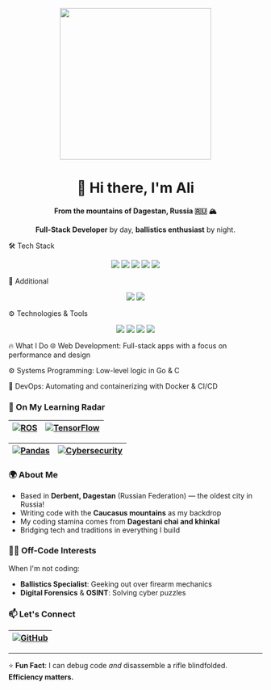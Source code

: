<p align="center"> <img src="https://media.giphy.com/media/VbnUQpnihPSIgIXuZv/giphy.gif" width="300"/> </p> <h1 align="center">👋 Hi there, I'm Ali</h1> <p align="center"><strong>From the mountains of Dagestan, Russia 🇷🇺 🏔️</strong></p> <p align="center"><strong>Full-Stack Developer</strong> by day, <strong>ballistics enthusiast</strong> by night.</p>

🛠️ Tech Stack
<p align="center"> <img src="https://img.shields.io/badge/TypeScript-3178C6?logo=typescript&logoColor=white" /> <img src="https://img.shields.io/badge/React-61DAFB?logo=react&logoColor=black" /> <img src="https://img.shields.io/badge/GoLang-00ADD8?logo=go&logoColor=white" /> <img src="https://img.shields.io/badge/HTML5-E34F26?logo=html5&logoColor=white" /> <img src="https://img.shields.io/badge/CSS3-1572B6?logo=css3&logoColor=white" /> </p>

🧰 Additional
<p align="center"> <img src="https://img.shields.io/badge/Python-3776AB?logo=python&logoColor=white" /> <img src="https://img.shields.io/badge/C-A8B9CC?logo=c&logoColor=black" /> </p>

⚙️ Technologies & Tools
<p align="center"> <img src="https://img.shields.io/badge/Linux-FCC624?logo=linux&logoColor=black" /> <img src="https://img.shields.io/badge/Docker-2496ED?logo=docker&logoColor=white" /> <img src="https://img.shields.io/badge/PostgreSQL-4169E1?logo=postgresql&logoColor=white" /> <img src="https://img.shields.io/badge/CI/CD-FF6F00?logo=githubactions&logoColor=white" /> </p>

🔥 What I Do
🌐 Web Development: Full-stack apps with a focus on performance and design

⚙️ Systems Programming: Low-level logic in Go & C

🚀 DevOps: Automating and containerizing with Docker & CI/CD

### 🎯 On My Learning Radar  
| [![ROS](https://img.shields.io/badge/-Robotics-22314E?logo=ros&logoColor=white)](https://www.ros.org/) | [![TensorFlow](https://img.shields.io/badge/-Machine%20Learning-FF6F00?logo=tensorflow&logoColor=white)](https://www.tensorflow.org/) |
|:----------------------------------------------------------------------------------------------------:|:----------------------------------------------------------------------------------------------------------------------------------:|

| [![Pandas](https://img.shields.io/badge/-Data%20Science-150458?logo=pandas&logoColor=white)](https://pandas.pydata.org/) | [![Cybersecurity](https://img.shields.io/badge/-Cybersecurity-4B8BBE?logo=icloud&logoColor=white)](https://en.wikipedia.org/wiki/Cybersecurity) |
|:----------------------------------------------------------------------------------------------------------------------:|:-------------------------------------------------------------------------------------------------------------------------------------------:|

### 🌍 About Me  
- Based in **Derbent, Dagestan** (Russian Federation) — the oldest city in Russia!  
- Writing code with the **Caucasus mountains** as my backdrop  
- My coding stamina comes from **Dagestani chai and khinkal**  
- Bridging tech and traditions in everything I build  

### 🕵️‍♂️ Off-Code Interests  
When I'm not coding:  
- **Ballistics Specialist**: Geeking out over firearm mechanics  
- **Digital Forensics** & **OSINT**: Solving cyber puzzles  

### 📫 Let's Connect  
| [![GitHub](https://img.shields.io/badge/-GitHub-181717?logo=github)](https://github.com/Ch3k1st) |
|:----------------------------------------------------------------------------------------------:|

---

⭐ **Fun Fact**: I can debug code *and* disassemble a rifle blindfolded. **Efficiency matters.**
